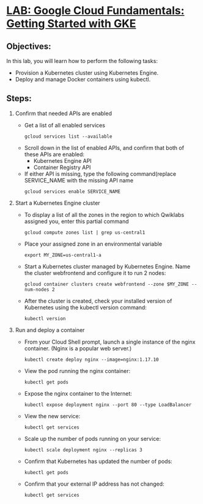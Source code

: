 # [LAB: Google Cloud Fundamentals: Getting Started with GKE](https://googlepluralsight.qwiklabs.com/focuses/10949195?parent=lti_session)

## Objectives:
In this lab, you will learn how to perform the following tasks:
 - Provision a Kubernetes cluster using Kubernetes Engine.
 - Deploy and manage Docker containers using kubectl.

## Steps: 

1. Confirm that needed APIs are enabled
   - Get a list of all enabled services
      ```
      gcloud services list --available
      ```
   - Scroll down in the list of enabled APIs, and confirm that both of these APIs are enabled:
      - Kubernetes Engine API
      - Container Registry API
   - If either API is missing, type the following command(replace SERVICE_NAME with the missing API name
      ```
      gcloud services enable SERVICE_NAME
      ```
2. Start a Kubernetes Engine cluster
   - To display a list of all the zones in the region to which Qwiklabs assigned you, enter this partial command 
      ```
      gcloud compute zones list | grep us-central1
      ```
   - Place your assigned zone in an environmental variable
      ```
      export MY_ZONE=us-central1-a
      ```
   - Start a Kubernetes cluster managed by Kubernetes Engine. Name the cluster webfrontend and configure it to run 2 nodes:
      ```
      gcloud container clusters create webfrontend --zone $MY_ZONE --num-nodes 2
      ```
   - After the cluster is created, check your installed version of Kubernetes using the kubectl version command:
      ```
      kubectl version
      ```

3. Run and deploy a container
   - From your Cloud Shell prompt, launch a single instance of the nginx container. (Nginx is a popular web server.)
      ```
      kubectl create deploy nginx --image=nginx:1.17.10
      ```
   - View the pod running the nginx container:
      ```
      kubectl get pods
      ```
   - Expose the nginx container to the Internet:
      ```
      kubectl expose deployment nginx --port 80 --type LoadBalancer
      ```
   - View the new service:
      ```
      kubectl get services
      ```
   - Scale up the number of pods running on your service:
      ```
      kubectl scale deployment nginx --replicas 3
      ```
   - Confirm that Kubernetes has updated the number of pods:
      ```
      kubectl get pods
      ```
   - Confirm that your external IP address has not changed:
      ```
      kubectl get services
      ```   
 